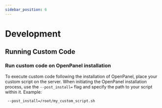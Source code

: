 ```yaml
---
sidebar_position: 6
---
```


# Development



## Running Custom Code

### Run custom code on OpenPanel installation

To execute custom code following the installation of OpenPanel, place your custom script on the server. When initiating the OpenPanel installation process, use the `--post_install=` flag and specify the path to your script within it.
Example:

```bash
 --post_install=/root/my_custom_script.sh
```
